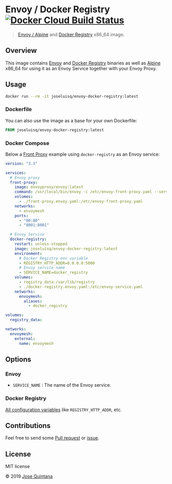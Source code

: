 # Envoy / Docker Registry [![Docker Cloud Build Status](https://img.shields.io/docker/cloud/build/joseluisq/envoy-docker-registry.svg)](https://hub.docker.com/r/joseluisq/envoy-docker-registry)

> [Envoy / Alpine](https://hub.docker.com/r/envoyproxy/envoy-alpine) and [Docker Registry](https://hub.docker.com/_/registry) x86_64 image.

## Overview

This image contains [Envoy](https://github.com/envoyproxy/envoy/blob/master/ci/Dockerfile-envoy-alpine) and [Docker Registry](https://github.com/docker/distribution-library-image) binaries as well as [Alpine](https://github.com/frol/docker-alpine-glibc) x86_64 for using it as an Envoy Service together with your Envoy Proxy.

## Usage

```sh
docker run --rm -it joseluisq/envoy-docker-registry:latest
```

### Dockerfile

You can also use the image as a base for your own Dockerfile:

```Dockerfile
FROM joseluisq/envoy-docker-registry:latest
```

### Docker Compose

Below a [Front Proxy](https://www.envoyproxy.io/docs/envoy/latest/start/sandboxes/front_proxy) example using `docker-registry` as an Envoy service:

```yml
version: "3.3"

services:
  # Envoy proxy
  front-proxy:
    image: envoyproxy/envoy:latest
    command: /usr/local/bin/envoy -c /etc/envoy-front-proxy.yaml --service-cluster front-proxy
    volumes:
      - ./front-proxy.envoy.yaml:/etc/envoy-front-proxy.yaml
    networks:
      - envoymesh
    ports:
      - "80:80"
      - "8001:8001"

  # Envoy Service
  docker-registry:
    restart: unless-stopped
    image: joseluisq/envoy-docker-registry:latest
    environment:
      # Docker Registry env variable
      - REGISTRY_HTTP_ADDR=0.0.0.0:5000
      # Envoy service name
      - SERVICE_NAME=docker_registry
    volumes:
      - registry_data:/var/lib/registry
      - ./docker-registry.envoy.yaml:/etc/envoy-service.yaml
    networks:
      envoymesh:
        aliases:
          - docker_registry

volumes:
  registry_data:

networks:
  envoymesh:
    external:
      name: envoymesh
```

## Options

### Envoy

- `SERVICE_NAME` : The name of the Envoy service.

### Docker Registry

[All configuration variables](https://docs.docker.com/registry/configuration/) like `REGISTRY_HTTP_ADDR`, etc.

## Contributions

Feel free to send some [Pull request](https://github.com/joseluisq/envoy-docker-registry/pulls) or [issue](https://github.com/joseluisq/envoy-docker-registry/issues).

## License
MIT license

© 2019 [Jose Quintana](https://git.io/joseluisq)

